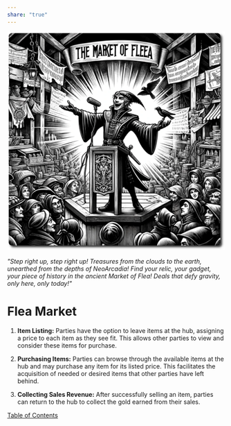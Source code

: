 ```yaml
---  
share: "true"  
---  
```

  
![flea-market](./flea-market.png)    
    
*"Step right up, step right up! Treasures from the clouds to the earth, unearthed from the depths of NeoArcadia! Find your relic, your gadget, your piece of history in the ancient Market of Flea! Deals that defy gravity, only here, only today!"*    
    
# Flea Market    
    
1. **Item Listing:** Parties have the option to leave items at the hub, assigning a price to each item as they see fit. This allows other parties to view and consider these items for purchase.    
    
2. **Purchasing Items:** Parties can browse through the available items at the hub and may purchase any item for its listed price. This facilitates the acquisition of needed or desired items that other parties have left behind.    
    
3. **Collecting Sales Revenue:** After successfully selling an item, parties can return to the hub to collect the gold earned from their sales.    
    
[Table of Contents](./Table%20of%20Contents.html)